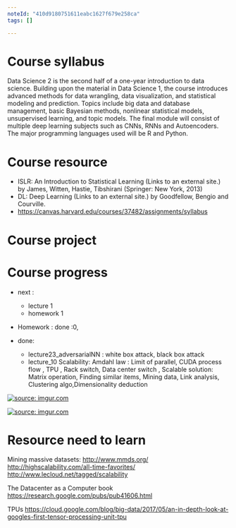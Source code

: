```yaml
---
noteId: "410d9180751611eabc1627f679e258ca"
tags: []

---
```


# Course syllabus 
Data Science 2 is the second half of a one-year introduction to data science. Building upon the material in Data Science 1, the course introduces advanced methods for data wrangling, data visualization, and statistical modeling and prediction. Topics include big data and database management, basic Bayesian methods, nonlinear statistical models, unsupervised learning, and topic models. The final module will consist of multiple deep learning subjects such as CNNs, RNNs and Autoencoders. The major programming languages used will be R and Python.





# Course resource 
+ ISLR: An Introduction to Statistical Learning (Links to an external site.) by James, Witten, Hastie, Tibshirani (Springer:  New York, 2013)
+ DL: Deep Learning (Links to an external site.) by Goodfellow, Bengio and Courville.
+ https://canvas.harvard.edu/courses/37482/assignments/syllabus



# Course project 




# Course progress 
+ next : 
    + lecture 1 
    + homework 1 

+ Homework : done :0,


+ done: 
    + lecture23_adversarialNN : white box attack, black box attack 
    + lecture_10 Scalability: Amdahl law : Limit of parallel, CUDA process flow , TPU , Rack switch, Data center switch , Scalable solution: Matrix operation, Finding similar items, Mining data, Link analysis, Clustering algo,Dimensionality deduction



<a href="https://imgur.com/1nIb5rs"><img src="https://i.imgur.com/1nIb5rs.png" title="source: imgur.com" /></a>

<a href="https://imgur.com/fshCvEJ"><img src="https://i.imgur.com/fshCvEJ.png" title="source: imgur.com" /></a>


# Resource need to learn 
Mining massive datasets: http://www.mmds.org/
http://highscalability.com/all-time-favorites/
http://www.lecloud.net/tagged/scalability

The Datacenter as a Computer book https://research.google.com/pubs/pub41606.html

TPUs https://cloud.google.com/blog/big-data/2017/05/an-in-depth-look-at-googles-first-tensor-processing-unit-tpu





